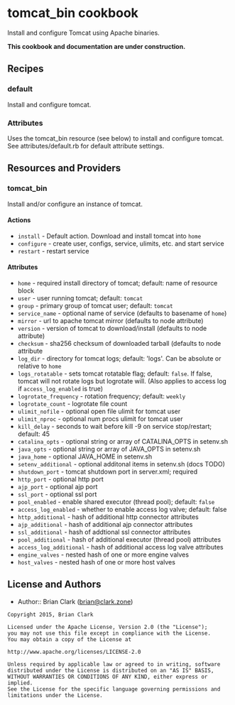 # tomcat_bin cookbook

Install and configure Tomcat using Apache binaries.

**This cookbook and documentation are under construction.**

## Recipes
### default
Install and configure tomcat.
### Attributes
Uses the tomcat_bin resource (see below) to install and configure tomcat.
See attributes/default.rb for default attribute settings.

## Resources and Providers

### tomcat_bin
Install and/or configure an instance of tomcat.

#### Actions
* `install` - Default action. Download and install tomcat into `home`
* `configure` - create user, configs, service, ulimits, etc. and start service
* `restart` - restart service

#### Attributes
* `home` - required install directory of tomcat; default: name of resource block
* `user` - user running tomcat; default: `tomcat`
* `group` - primary group of tomcat user; default: `tomcat`
* `service_name` - optional name of service (defaults to basename of `home`)
* `mirror` - url to apache tomcat mirror (defaults to node attribute)
* `version` - version of tomcat to download/install (defaults to node attribute)
* `checksum` - sha256 checksum of downloaded tarball (defaults to node attribute
* `log_dir` - directory for tomcat logs; default: 'logs'. Can be absolute or
relative to `home`
* `logs_rotatable` - sets tomcat rotatable flag; default: `false`. If false,
tomcat will not rotate logs but logrotate will.
(Also applies to access log if `access_log_enabled` is true)
* `logrotate_frequency` - rotation frequency; default: `weekly`
* `logrotate_count` - logrotate file count
* `ulimit_nofile` - optional open file ulimit for tomcat user
* `ulimit_nproc` - optional num procs ulimit for tomcat user
* `kill_delay` - seconds to wait before kill -9 on service stop/restart; default: 45
* `catalina_opts` - optional string or array of CATALINA_OPTS in setenv.sh
* `java_opts` - optional string or array of JAVA_OPTS in setenv.sh
* `java_home` - optional JAVA_HOME in setenv.sh
* `setenv_additional` - optional additonal items in setenv.sh (docs TODO)
* `shutdown_port` - tomcat shutdown port in server.xml; required
* `http_port` - optional http port
* `ajp_port` - optional ajp port
* `ssl_port` - optional ssl port
* `pool_enabled` - enable shared executor (thread pool); default: `false`
* `access_log_enabled` - whether to enable access log valve; default: false
* `http_additional` - hash of additional http connector attributes
* `ajp_additional` - hash of additional ajp connector attributes
* `ssl_additional` - hash of addtional ssl connector attributes
* `pool_additional` - hash of additional executor (thread pool) attributes
* `access_log_additional` - hash of additional access log valve attributes
* `engine_valves` - nested hash of one or more engine valves
* `host_valves` - nested hash of one or more host valves

## License and Authors
- Author:: Brian Clark (brian@clark.zone)

```text
Copyright 2015, Brian Clark

Licensed under the Apache License, Version 2.0 (the "License");
you may not use this file except in compliance with the License.
You may obtain a copy of the License at

http://www.apache.org/licenses/LICENSE-2.0

Unless required by applicable law or agreed to in writing, software
distributed under the License is distributed on an "AS IS" BASIS,
WITHOUT WARRANTIES OR CONDITIONS OF ANY KIND, either express or implied.
See the License for the specific language governing permissions and
limitations under the License.
```
